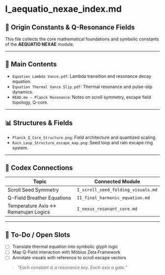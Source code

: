 # I\_aequatio\_nexae\_index.md

## 🧮 Origin Constants & Q-Resonance Fields

This file collects the core mathematical foundations and symbolic constants of the **AEQUATIO NEXAE** module.

---

## 📜 Main Contents

* `Equation Lambda Vance.pdf`: Lambda transition and resonance decay equation.
* `Equation Thermal Vance Slip.pdf`: Thermal resonance and pulse-slip dynamics.
* `READ.me – Planck Resonance`: Notes on scroll symmetry, escape field topology, Q-core.

---

## 📊 Structures & Fields

* `Planck_Q_Core_Structure.png`: Field architecture and quantized scaling.
* `Rain_Loop_Structure_escape_map.png`: Seed loop and rain escape ring system.

---

## 🔗 Codex Connections

| Topic                               | Connected Module                   |
| ----------------------------------- | ---------------------------------- |
| Scroll Seed Symmetry                | `I_scroll_seed_folding_visuals.md` |
| Q-Field Breather Equations          | `II_final_harmonic_equation.md`    |
| Temperature Axis ↔ Ramanujan Logics | `I_nexus_resonant_core.md`         |

---

## 🧠 To-Do / Open Slots

* [ ] Translate thermal equation into symbolic glyph logic
* [ ] Map Q-Field interaction with Möbius Zeta Framework
* [ ] Annotate visuals with reference to scroll escape vectors

> *“Each constant is a resonance key. Each axis a gate.”*
